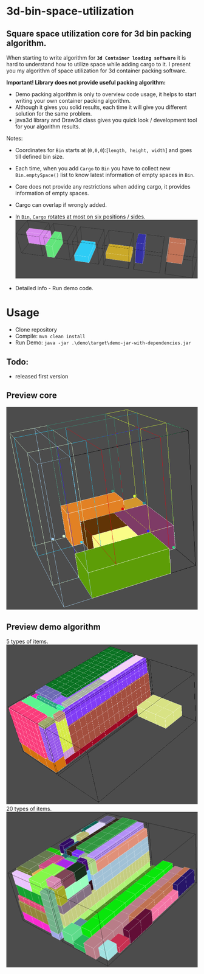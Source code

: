 # 3d-bin-space-utilization

## Square space utilization core for 3d bin packing algorithm.

When starting to write algorithm for <strong>`3d Container loading software`</strong> it is hard to understand how to utilize space while adding cargo to it. I present you my algorithm of space utilization for 3d container packing software.

<strong>Important! Library does not provide useful packing algorithm:</strong>

- Demo packing algorithm is only to overview code usage, it helps to start writing your own container packing algorithm.
- Although it gives you solid results, each time it will give you different solution for the same problem.
- java3d library and Draw3d class gives you quick look / development tool for your algorithm results.

Notes:

- Coordinates for `Bin` starts at (`0,0,0`):[`length, height, width`] and goes till defined bin size.

- Each time, when you add `Cargo` to `Bin` you have to collect new `Bin.emptySpace()` list to know latest
  information of empty spaces in `Bin`.

- Core does not provide any restrictions when adding cargo, it provides information of empty spaces.

- Cargo can overlap if wrongly added.

- In `Bin`, `Cargo` rotates at most on six positions / sides.
  ![draw-demo1.jpg](./resources/draw-demo2.png)
- Detailed info - Run demo code.

# Usage

- Clone repository
- Compile: `mvn clean install`
- Run Demo: `java -jar .\demo\target\demo-jar-with-dependencies.jar`

## Todo:

- released first version

## Preview core

![draw-demo.jpg](./resources/draw-demo.png)

## Preview demo algorithm

5 types of items.
![draw-demo3.jpg](./resources/draw-demo3.png)
20 types of items.
![draw-demo1.jpg](./resources/draw-demo1.png)
